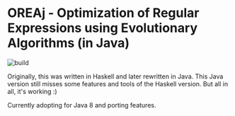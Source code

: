 OREAj - Optimization of Regular Expressions using Evolutionary Algorithms (in Java)
==================================================================================

![build](https://travis-ci.org/jenshadlich/OREAj.svg?branch=master)

Originally, this was written in Haskell and later rewritten in Java. This Java version still misses some features and tools of the Haskell version. But all in all, it's working :)

Currently adopting for Java 8 and porting features.
